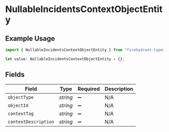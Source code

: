 # NullableIncidentsContextObjectEntity

## Example Usage

```typescript
import { NullableIncidentsContextObjectEntity } from "firehydrant-typescript-sdk/models/components";

let value: NullableIncidentsContextObjectEntity = {};
```

## Fields

| Field                | Type                 | Required             | Description          |
| -------------------- | -------------------- | -------------------- | -------------------- |
| `objectType`         | *string*             | :heavy_minus_sign:   | N/A                  |
| `objectId`           | *string*             | :heavy_minus_sign:   | N/A                  |
| `contextTag`         | *string*             | :heavy_minus_sign:   | N/A                  |
| `contextDescription` | *string*             | :heavy_minus_sign:   | N/A                  |